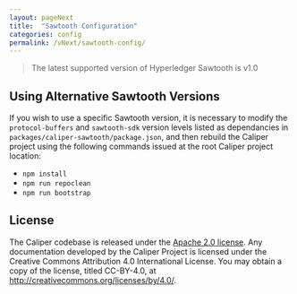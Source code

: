 ```yaml
---
layout: pageNext
title:  "Sawtooth Configuration"
categories: config
permalink: /vNext/sawtooth-config/
---
```


> The latest supported version of Hyperledger Sawtooth is v1.0

## Using Alternative Sawtooth Versions
If you wish to use a specific Sawtooth version, it is necessary to modify the `protocol-buffers` and `sawtooth-sdk` version levels listed as dependancies in `packages/caliper-sawtooth/package.json`, and then rebuild the Caliper project using the following commands issued at the root Caliper project location:

- `npm install`
- `npm run repoclean`
- `npm run bootstrap`

## License
The Caliper codebase is released under the [Apache 2.0 license](./LICENSE.md). Any documentation developed by the Caliper Project is licensed under the Creative Commons Attribution 4.0 International License. You may obtain a copy of the license, titled CC-BY-4.0, at http://creativecommons.org/licenses/by/4.0/.
